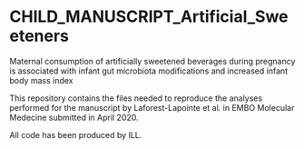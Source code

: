 # CHILD_MANUSCRIPT_Artificial_Sweeteners
Maternal consumption of artificially sweetened beverages during pregnancy is associated with infant gut microbiota modifications and increased infant body mass index

This repository contains the files needed to reproduce the analyses performed for the manuscript by Laforest-Lapointe et al. in EMBO Molecular Medecine submitted in April 2020.

All code has been produced by ILL.
